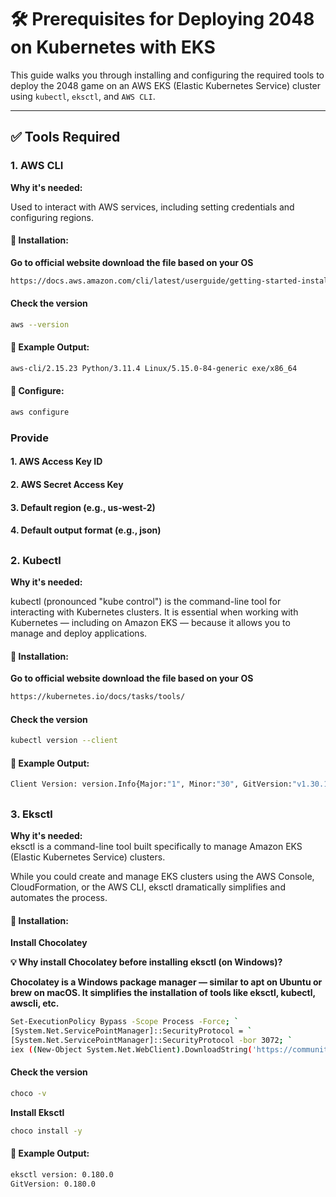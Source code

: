 # 🛠️ Prerequisites for Deploying 2048 on Kubernetes with EKS

This guide walks you through installing and configuring the required tools to deploy the 2048 game on an AWS EKS (Elastic Kubernetes Service) cluster using `kubectl`, `eksctl`, and `AWS CLI`.

---

## ✅ Tools Required

### 1. **AWS CLI**

**Why it's needed:**  

Used to interact with AWS services, including setting credentials and configuring regions.

#### 🔧 Installation:

**Go to official website download the file based on your OS**
```bash
https://docs.aws.amazon.com/cli/latest/userguide/getting-started-install.html

````
#### Check the version 
```bash
aws --version
````
#### 📌 Example Output:
````bash
aws-cli/2.15.23 Python/3.11.4 Linux/5.15.0-84-generic exe/x86_64
````
#### 🔐 Configure:
````bash
aws configure
````
### Provide 
#### 1. AWS Access Key ID
#### 2. AWS Secret Access Key
#### 3. Default region (e.g., us-west-2)
#### 4. Default output format (e.g., json)


## 

### 2. **Kubectl**

**Why it's needed:**  

kubectl (pronounced "kube control") is the command-line tool for interacting with Kubernetes clusters.
It is essential when working with Kubernetes — including on Amazon EKS — because it allows you to manage and deploy applications.

#### 🔧 Installation:

**Go to official website download the file based on your OS**
```bash
https://kubernetes.io/docs/tasks/tools/

````
#### Check the version 
```bash
kubectl version --client

````
#### 📌 Example Output:
````bash
Client Version: version.Info{Major:"1", Minor:"30", GitVersion:"v1.30.1", ...}
````

##

### 3. **Eksctl**

**Why it's needed:**  
eksctl is a command-line tool built specifically to manage Amazon EKS (Elastic Kubernetes Service) clusters.

While you could create and manage EKS clusters using the AWS Console, CloudFormation, or the AWS CLI, eksctl dramatically simplifies and automates the process.



#### 🔧 Installation:

**Install Chocolatey**

**💡 Why install Chocolatey before installing eksctl (on Windows)?**

**Chocolatey is a Windows package manager — similar to apt on Ubuntu or brew on macOS. It simplifies the installation of tools like eksctl, kubectl, awscli, etc.**

```bash
Set-ExecutionPolicy Bypass -Scope Process -Force; `
[System.Net.ServicePointManager]::SecurityProtocol = `
[System.Net.ServicePointManager]::SecurityProtocol -bor 3072; `
iex ((New-Object System.Net.WebClient).DownloadString('https://community.chocolatey.org/install.ps1'))

````
#### Check the version 
```bash
choco -v

````
**Install Eksctl**
````bash
choco install -y
````

#### 📌 Example Output:
````bash
eksctl version: 0.180.0
GitVersion: 0.180.0
````
